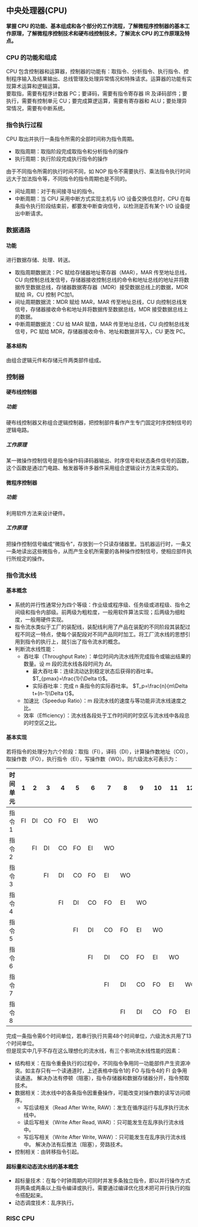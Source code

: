 ## 中央处理器(CPU)
**掌握 CPU 的功能、基本组成和各个部分的工作流程，了解微程序控制器的基本工作原理，了解微程序控制技术和硬布线控制技术，了解流水 CPU 的工作原理及特点。**

### CPU 的功能和组成
CPU 包含控制器和运算器，控制器的功能有：取指令、分析指令、执行指令、控制程序输入及结果输出、总线管理及处理异常情况和特殊请求。运算器的功能有实现算术运算和逻辑运算。  
要取指，需要有程序计数器 PC；要译码，需要有指令寄存器 IR 及译码部件；要执行，需要有控制单元 CU；要完成算逻运算，需要有寄存器和 ALU；要处理异常情况，需要有中断系统。

### 指令执行过程
CPU 取出并执行一条指令所需的全部时间称为指令周期。
* 取指周期：取指阶段完成取指令和分析指令的操作
* 执行周期：执行阶段完成执行指令的操作

由于不同指令所需的执行时间不同，如 NOP 指令不需要执行、乘法指令执行时间远大于加法指令等，不同指令的指令周期也是不同的。
* 间址周期：对于有间接寻址的指令。
* 中断周期：当 CPU 采用中断方式实现主机与 I/O 设备交换信息时，CPU 在每条指令执行阶段结束前，都要发中断查询信号，以检测是否有某个 I/O 设备提出中断请求。

### 数据通路
#### 功能
进行数据存储、处理、转送。  
* 取指周期数据流：PC 赋给存储器地址寄存器（MAR），MAR 传至地址总线，CU 向控制总线发信号，存储器接收控制总线的命令和地址总线的地址并将数据传至数据总线，存储器数据寄存器（MDR）接受数据总线上的数据，MDR 赋给 IR，CU 控制 PC加1。
* 间址周期数据流：MDR 赋给 MAR，MAR 传至地址总线，CU 向控制总线发信号，存储器接收命令和地址并将数据传至数据总线，MDR 接受数据总线上的数据。
* 中断周期数据流：CU 给 MAR 赋值，MAR 传至地址总线，CU 向控制总线发信号，PC 赋给 MDR，存储器接收命令、地址和数据并写入，CU 更改 PC。

#### 基本结构
由组合逻辑元件和存储元件两类部件组成。

### 控制器
#### 硬布线控制器
##### 功能
硬布线控制器又称组合逻辑控制器，把控制部件看作产生专门固定时序控制信号的逻辑电路。

##### 工作原理
某一微操作控制信号是指令操作码译码器输出、时序信号和状态条件信号的函数，这个函数是通过门电路、触发器等许多器件采用组合逻辑设计方法来实现的。

#### 微程序控制器
##### 功能
利用软件方法来设计硬件。

##### 工作原理
把操作控制信号编成“微指令”，存放到一个只读存储器里。当机器运行时，一条又一条地读出这些微指令，从而产生全机所需要的各种操作控制信号，使相应部件执行所规定的操作。

### 指令流水线
#### 基本概念
* 系统的并行性通常分为四个等级：作业级或程序级、任务级或进程级、指令之间级和指令内部级。前两级为粗粒度，一般用软件算法实现；后两级为细粒度，一般用硬件实现。  
* 指令流水类似于工厂的装配线，装配线利用了产品在装配的不同阶段其装配过程不同这一特点，使每个装配段对不同产品同时加工。将工厂流水线的思想引用到指令的执行上，就引出了指令流水的概念。
* 判断流水线性能：
    * 吞吐率（Throughput Rate）：单位时间内流水线所完成指令或输出结果的数量。设 $m$ 段的流水线各段时间为 $\Delta t$。
        * 最大吞吐率：连续流动达到稳定状态后获得的吞吐率。 $T_{pmax}=\frac{1}{\Delta t}$。
        * 实际吞吐率：完成 n 条指令的实际吞吐率。 $T_p=\frac{n}{m\Delta t+(n-1)\Delta t}$。
    * 加速比（Speedup Ratio）：m 段流水线的速度与等功能非流水线速度之比。
    * 效率（Efficiency）：流水线各段处于工作时间的时空区与流水线中各段总的时空区之比。

#### 基本实现
若将指令的处理分为六个阶段：取指（FI），译码（DI），计算操作数地址（CO），取操作数（FO），执行指令（EI），写操作数（WO）。则六级流水可表示为：

| 时间单元 | 1 | 2 | 3 | 4 | 5 | 6 | 7 | 8 | 9 | 10 | 11 | 12 | 13 |
| --- | --- | --- | --- | --- | --- | --- | --- | --- | --- | --- | --- | --- | --- |
| 指令1 | FI | DI | CO | FO | EI | WO |  |  |  |  |  |  |  |
| 指令2 |  | FI | DI | CO | FO | EI | WO |  |  |  |  |  |  |
| 指令3 |  |  | FI | DI | CO | FO | EI | WO |  |  |  |  |  |
| 指令4 |  |  |  | FI | DI | CO | FO | EI | WO |  |  |  |  |
| 指令5 |  |  |  |  | FI | DI | CO | FO | EI | WO |  |  |  |
| 指令6 |  |  |  |  |  | FI | DI | CO | FO | EI | WO |  |  |
| 指令7 |  |  |  |  |  |  | FI | DI | CO | FO | EI | WO |  |
| 指令8 |  |  |  |  |  |  |  | FI | DI | CO | FO | EI | WO |

完成一条指令需6个时间单位，若串行执行共需48个时间单位，六级流水共用了13个时间单位。  
但是现实中几乎不存在这么理想化的流水线，有三个影响流水线性能的因素：
* 结构相关：在指令重叠执行的过程中，不同指令争用同一功能部件产生资源冲突。如主存只有一个读通道时，上述表格中指令1的 FO 与指令4的 FI 会争用读通道。
    解决办法有停顿（阻塞），指令存储器和数据存储器分开，指令预取技术。
* 数据相关：流水线中的各条指令因重叠操作，可能改变对操作数的读写访问顺序。
    * 写后读相关（Read After Write, RAW）：发生在循序运行与乱序执行流水线中。
    * 读后写相关（Write After Read, WAR）：只可能发生在乱序执行流水线中。
    * 写后写相关（Write After Write, WAW）：只可能发生在乱序执行流水线中。
    解决办法有后推法（阻塞），旁路技术。
* 控制相关：由转移指令引起。

#### 超标量和动态流水线的基本概念
* 超标量技术：在每个时钟周期内可同时并发多条独立指令，即以并行操作方式将两条或两条以上指令编译或执行。需要通过编译优化技术把可并行执行的指令搭配起来。
* 动态调度技术：乱序执行。

### RISC CPU
